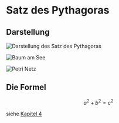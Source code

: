 # Satz des Pythagoras

## Darstellung

![Darstellung des Satz des Pythagoras](https://upload.wikimedia.org/wikipedia/commons/d/d1/01-Rechtwinkliges_Dreieck-Pythagoras.svg)  

![Baum am See](https://upload.wikimedia.org/wikipedia/commons/c/c1/Regnitz-Baum-1012073.jpg)

![Petri Netz](https://upload.wikimedia.org/wikipedia/commons/0/08/PetriNetzVentil.png)

## Die Formel

```math
a^2 + b^2 = c^2
```

siehe [Kapitel 4](chapter04.md#aufgabe)